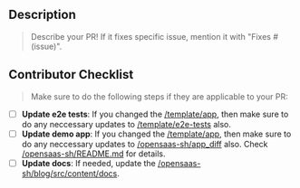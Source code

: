 ## Description

> Describe your PR! If it fixes specific issue, mention it with "Fixes # (issue)".

## Contributor Checklist

> Make sure to do the following steps if they are applicable to your PR:

- [ ] **Update e2e tests**: If you changed the [/template/app](/template/app), then make sure to do any neccessary updates to [/template/e2e-tests](/template/e2e-tests) also.
- [ ] **Update demo app**: If you changed the [/template/app](/template/app), then make sure to do any neccessary updates to [/opensaas-sh/app_diff](/opensaas-sh/app_diff) also. Check [/opensaas-sh/README.md](/opensaas-sh/README.md) for details.
- [ ] **Update docs**: If needed, update the [/opensaas-sh/blog/src/content/docs](/opensaas-sh/blog/src/content/docs).
